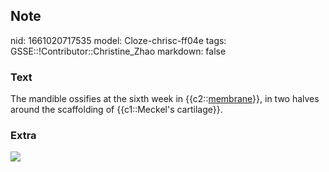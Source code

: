 ## Note
nid: 1661020717535
model: Cloze-chrisc-ff04e
tags: GSSE::!Contributor::Christine_Zhao
markdown: false

### Text
The mandible ossifies at the sixth week in {{c2::<u>membrane</u>}},
in two halves around the scaffolding of {{c1::Meckel's cartilage}}.

### Extra
<img src="paste-c2649d87be63721719af2a156c9c6915c0a36e5a.jpg">
